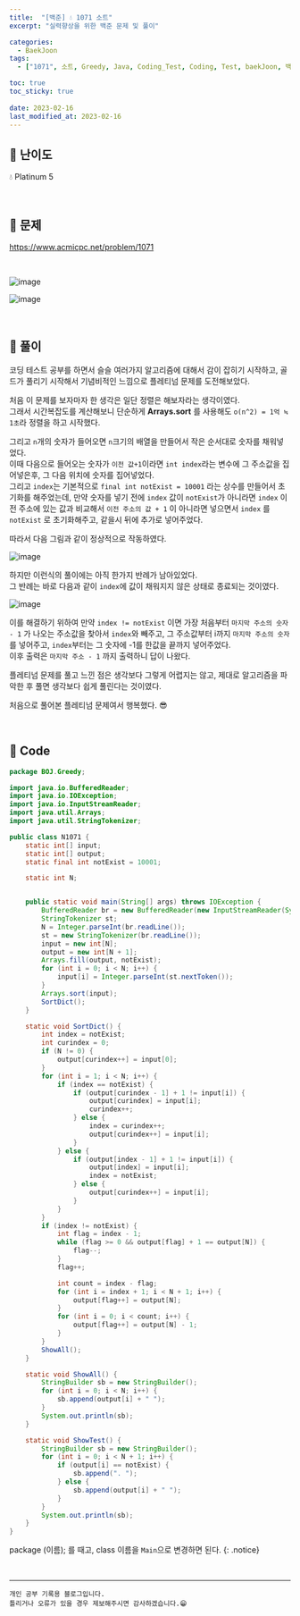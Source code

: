 ```yaml
---
title:  "[백준] 💧 1071 소트"
excerpt: "실력향상을 위한 백준 문제 및 풀이"

categories:
  - BaekJoon
tags:
  - ["1071", 소트, Greedy, Java, Coding_Test, Coding, Test, baekJoon, 백준]

toc: true
toc_sticky: true
 
date: 2023-02-16
last_modified_at: 2023-02-16
---
```


## 📌 난이도

  💧 Platinum 5

<br>

## 📌 문제

<https://www.acmicpc.net/problem/1071>

<br>

![image](https://user-images.githubusercontent.com/37824506/219368616-0d63ce2f-7217-43d2-b6ed-f203206735cc.png)

![image](https://user-images.githubusercontent.com/37824506/219368674-ed6e366e-6f9c-4663-87a1-388ecb7a5c94.png)

<br>

## 📌 풀이  

코딩 테스트 공부를 하면서 슬슬 여러가지 알고리즘에 대해서 감이 잡히기 시작하고, 골드가 풀리기 시작해서 기념비적인 느낌으로 플레티넘 문제를 도전해보았다.  

처음 이 문제를 보자마자 한 생각은 일단 정렬은 해보자라는 생각이였다.  
그래서 시간복잡도를 계산해보니 단순하게 **Arrays.sort** 를 사용해도 `o(n^2) = 1억 ≒ 1초`라 정렬을 하고 시작했다.  

그리고 `n`개의 숫자가 들어오면 `n`크기의 배열을 만들어서 작은 순서대로 숫자를 채워넣었다.  
이때 다음으로 들어오는 숫자가 `이전 값+1`이라면 `int index`라는 변수에 그 주소값을 집어넣은후, 그 다음 위치에 숫자를 집어넣었다.  
그리고 `index`는 기본적으로 `final int notExist = 10001` 라는 상수를 만들어서 초기화를 해주었는데, 만약 숫자를 넣기 전에 `index` 값이 `notExist`가 아니라면 `index` 이전 주소에 있는 값과 비교해서 `이전 주소의 값 + 1` 이 아니라면 넣으면서 `index` 를 `notExist` 로 초기화해주고, 같을시 뒤에 추가로 넣어주었다.  

따라서 다음 그림과 같이 정상적으로 작동하였다.  

![image](https://user-images.githubusercontent.com/37824506/220398175-3a4394e4-8e17-4197-8781-e73872c087ac.png)  

하지만 이런식의 풀이에는 아직 한가지 반례가 남아있었다.  
그 반례는 바로 다음과 같이 `index`에 값이 채워지지 않은 상태로 종료되는 것이였다.  

![image](https://user-images.githubusercontent.com/37824506/220401099-dd6eb71e-4c6d-4be8-b6fa-10c648d928e5.png)

이를 해결하기 위하여 만약 `index != notExist` 이면 가장 처음부터 `마지막 주소의 숫자 - 1` 가 나오는 주소값을 찾아서 `index`와 빼주고, 그 주소값부터 i까지 `마지막 주소의 숫자`를 넣어주고, `index`부터는 그 숫자에 -1를 한값을 끝까지 넣어주었다.  
이후 출력은 `마지막 주소 - 1` 까지 출력하니 답이 나왔다.  

플레티넘 문제를 풀고 느낀 점은 생각보다 그렇게 어렵지는 않고, 제대로 알고리즘을 파악한 후 풀면 생각보다 쉽게 풀린다는 것이였다.  

처음으로 풀어본 플레티넘 문제여서 행복했다. 😎

<br>

## 📌 Code

```java
package BOJ.Greedy;

import java.io.BufferedReader;
import java.io.IOException;
import java.io.InputStreamReader;
import java.util.Arrays;
import java.util.StringTokenizer;

public class N1071 {
    static int[] input;
    static int[] output;
    static final int notExist = 10001;

    static int N;


    public static void main(String[] args) throws IOException {
        BufferedReader br = new BufferedReader(new InputStreamReader(System.in));
        StringTokenizer st;
        N = Integer.parseInt(br.readLine());
        st = new StringTokenizer(br.readLine());
        input = new int[N];
        output = new int[N + 1];
        Arrays.fill(output, notExist);
        for (int i = 0; i < N; i++) {
            input[i] = Integer.parseInt(st.nextToken());
        }
        Arrays.sort(input);
        SortDict();
    }

    static void SortDict() {
        int index = notExist;
        int curindex = 0;
        if (N != 0) {
            output[curindex++] = input[0];
        }
        for (int i = 1; i < N; i++) {
            if (index == notExist) {
                if (output[curindex - 1] + 1 != input[i]) {
                    output[curindex] = input[i];
                    curindex++;
                } else {
                    index = curindex++;
                    output[curindex++] = input[i];
                }
            } else {
                if (output[index - 1] + 1 != input[i]) {
                    output[index] = input[i];
                    index = notExist;
                } else {
                    output[curindex++] = input[i];
                }
            }
        }
        if (index != notExist) {
            int flag = index - 1;
            while (flag >= 0 && output[flag] + 1 == output[N]) {
                flag--;
            }
            flag++;

            int count = index - flag;
            for (int i = index + 1; i < N + 1; i++) {
                output[flag++] = output[N];
            }
            for (int i = 0; i < count; i++) {
                output[flag++] = output[N] - 1;
            }
        }
        ShowAll();
    }

    static void ShowAll() {
        StringBuilder sb = new StringBuilder();
        for (int i = 0; i < N; i++) {
            sb.append(output[i] + " ");
        }
        System.out.println(sb);
    }

    static void ShowTest() {
        StringBuilder sb = new StringBuilder();
        for (int i = 0; i < N + 1; i++) {
            if (output[i] == notExist) {
                sb.append(". ");
            } else {
                sb.append(output[i] + " ");
            }
        }
        System.out.println(sb);
    }
}
```

package (이름); 를 때고, class 이름을 `Main`으로 변경하면 된다.
{: .notice} 


<br>


***
    개인 공부 기록용 블로그입니다.
    틀리거나 오류가 있을 경우 제보해주시면 감사하겠습니다.😁